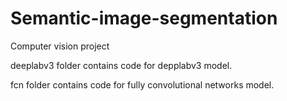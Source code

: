# Semantic-image-segmentation
Computer vision project

deeplabv3 folder contains code for depplabv3 model.

fcn folder contains code for fully convolutional networks model.
